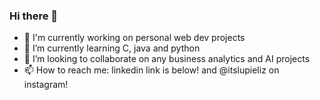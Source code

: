 ### Hi there 👋
- 👋 I'm currently working on personal web dev projects
- 🌱 I’m currently learning C, java and python 
- 👯 I’m looking to collaborate on any business analytics and AI projects
- 📫 How to reach me: linkedin link is below! and @itslupieliz on instagram!

